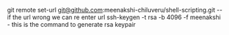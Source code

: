 git remote set-url git@github.com:meenakshi-chiluveru/shell-scripting.git -- if the url wrong we can re enter url
ssh-keygen -t rsa -b 4096 -f meenakshi - this is the command to generate rsa keypair
